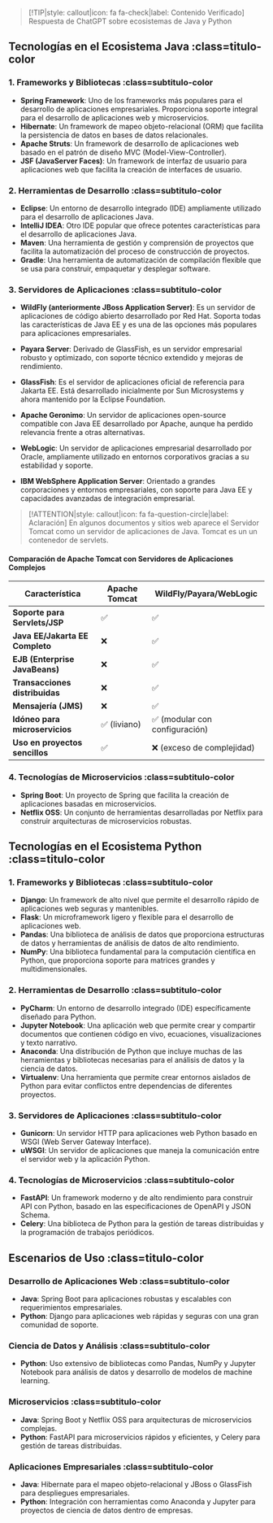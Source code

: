 > [!TIP|style: callout|icon: fa fa-check|label: Contenido Verificado]
> Respuesta de ChatGPT sobre ecosistemas de Java y Python

## Tecnologías en el Ecosistema Java  :class=titulo-color <!-- {docsify-ignore} -->

### 1. Frameworks y Bibliotecas :class=subtitulo-color  

- **Spring Framework**: Uno de los frameworks más populares para el desarrollo de aplicaciones empresariales. Proporciona soporte integral para el desarrollo de aplicaciones web y microservicios.
- **Hibernate**: Un framework de mapeo objeto-relacional (ORM) que facilita la persistencia de datos en bases de datos relacionales.
- **Apache Struts**: Un framework de desarrollo de aplicaciones web basado en el patrón de diseño MVC (Model-View-Controller).
- **JSF (JavaServer Faces)**: Un framework de interfaz de usuario para aplicaciones web que facilita la creación de interfaces de usuario.

### 2. Herramientas de Desarrollo :class=subtitulo-color

- **Eclipse**: Un entorno de desarrollo integrado (IDE) ampliamente utilizado para el desarrollo de aplicaciones Java.
- **IntelliJ IDEA**: Otro IDE popular que ofrece potentes características para el desarrollo de aplicaciones Java.
- **Maven**: Una herramienta de gestión y comprensión de proyectos que facilita la automatización del proceso de construcción de proyectos.
- **Gradle**: Una herramienta de automatización de compilación flexible que se usa para construir, empaquetar y desplegar software.

### 3. Servidores de Aplicaciones :class=subtitulo-color

- **WildFly (anteriormente JBoss Application Server)**:
  Es un servidor de aplicaciones de código abierto desarrollado por Red Hat. Soporta todas las características de Java EE y es una de las opciones más populares para aplicaciones empresariales.

- **Payara Server**:
  Derivado de GlassFish, es un servidor empresarial robusto y optimizado, con soporte técnico extendido y mejoras de rendimiento.

- **GlassFish**:
  Es el servidor de aplicaciones oficial de referencia para Jakarta EE. Está desarrollado inicialmente por Sun Microsystems y ahora mantenido por la Eclipse Foundation.

- **Apache Geronimo**:
  Un servidor de aplicaciones open-source compatible con Java EE desarrollado por Apache, aunque ha perdido relevancia frente a otras alternativas.

- **WebLogic**:
  Un servidor de aplicaciones empresarial desarrollado por Oracle, ampliamente utilizado en entornos corporativos gracias a su estabilidad y soporte.

- **IBM WebSphere Application Server**:
  Orientado a grandes corporaciones y entornos empresariales, con soporte para Java EE y capacidades avanzadas de integración empresarial.

> [!ATTENTION|style: callout|icon: fa fa-question-circle|label: Aclaración]
> En algunos documentos y sitios web aparece el Servidor Tomcat como un servidor de aplicaciones de Java. Tomcat es un un contenedor de servlets.

#### **Comparación de Apache Tomcat con Servidores de Aplicaciones Complejos**

| Característica                 | **Apache Tomcat** | **WildFly/Payara/WebLogic** |
|--------------------------------|--------------------|-----------------------------|
| **Soporte para Servlets/JSP**  | ✅                | ✅                          |
| **Java EE/Jakarta EE Completo**| ❌                | ✅                          |
| **EJB (Enterprise JavaBeans)** | ❌                | ✅                          |
| **Transacciones distribuidas** | ❌                | ✅                          |
| **Mensajería (JMS)**           | ❌                | ✅                          |
| **Idóneo para microservicios** | ✅ (liviano)       | ✅ (modular con configuración) |
| **Uso en proyectos sencillos** | ✅                | ❌ (exceso de complejidad)  |

### 4. Tecnologías de Microservicios :class=subtitulo-color

- **Spring Boot**: Un proyecto de Spring que facilita la creación de aplicaciones basadas en microservicios.
- **Netflix OSS**: Un conjunto de herramientas desarrolladas por Netflix para construir arquitecturas de microservicios robustas.

## Tecnologías en el Ecosistema Python :class=titulo-color <!-- {docsify-ignore} -->

### 1. Frameworks y Bibliotecas :class=subtitulo-color

- **Django**: Un framework de alto nivel que permite el desarrollo rápido de aplicaciones web seguras y mantenibles.
- **Flask**: Un microframework ligero y flexible para el desarrollo de aplicaciones web.
- **Pandas**: Una biblioteca de análisis de datos que proporciona estructuras de datos y herramientas de análisis de datos de alto rendimiento.
- **NumPy**: Una biblioteca fundamental para la computación científica en Python, que proporciona soporte para matrices grandes y multidimensionales.

### 2. Herramientas de Desarrollo :class=subtitulo-color

- **PyCharm**: Un entorno de desarrollo integrado (IDE) específicamente diseñado para Python.
- **Jupyter Notebook**: Una aplicación web que permite crear y compartir documentos que contienen código en vivo, ecuaciones, visualizaciones y texto narrativo.
- **Anaconda**: Una distribución de Python que incluye muchas de las herramientas y bibliotecas necesarias para el análisis de datos y la ciencia de datos.
- **Virtualenv**: Una herramienta que permite crear entornos aislados de Python para evitar conflictos entre dependencias de diferentes proyectos.

### 3. Servidores de Aplicaciones :class=subtitulo-color

- **Gunicorn**: Un servidor HTTP para aplicaciones web Python basado en WSGI (Web Server Gateway Interface).
- **uWSGI**: Un servidor de aplicaciones que maneja la comunicación entre el servidor web y la aplicación Python.

### 4. Tecnologías de Microservicios :class=subtitulo-color

- **FastAPI**: Un framework moderno y de alto rendimiento para construir API con Python, basado en las especificaciones de OpenAPI y JSON Schema.
- **Celery**: Una biblioteca de Python para la gestión de tareas distribuidas y la programación de trabajos periódicos.

## Escenarios de Uso :class=titulo-color <!-- {docsify-ignore} -->

### Desarrollo de Aplicaciones Web :class=subtitulo-color

- **Java**: Spring Boot para aplicaciones robustas y escalables con requerimientos empresariales.
- **Python**: Django para aplicaciones web rápidas y seguras con una gran comunidad de soporte.

### Ciencia de Datos y Análisis :class=subtitulo-color

- **Python**: Uso extensivo de bibliotecas como Pandas, NumPy y Jupyter Notebook para análisis de datos y desarrollo de modelos de machine learning.

### Microservicios :class=subtitulo-color

- **Java**: Spring Boot y Netflix OSS para arquitecturas de microservicios complejas.
- **Python**: FastAPI para microservicios rápidos y eficientes, y Celery para gestión de tareas distribuidas.

### Aplicaciones Empresariales :class=subtitulo-color

- **Java**: Hibernate para el mapeo objeto-relacional y JBoss o GlassFish para despliegues empresariales.
- **Python**: Integración con herramientas como Anaconda y Jupyter para proyectos de ciencia de datos dentro de empresas.